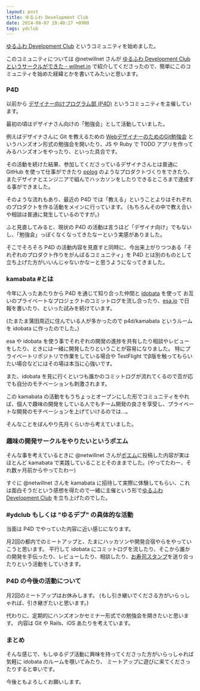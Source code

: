 ```yaml
---
layout: post
title: ゆるふわ Development Club
date: 2014-08-07 19:40:27 +0900
tags: ydclub
---
```

[ゆるふわ Development Club](http://yurufuwa.club) というコミュニティを始めました。

このコミュニティについては @netwillnet さんが [ゆるふわ Development Club というサークルができた - willnet.in](http://willnet.in/140) で紹介してくださったので、簡単にこのコミュニティを始めた経緯とかを書いてみたいと思います。


### P4D

以前から [デザイナー向けプログラム部 (P4D)](http://prog4designer.github.io) というコミュニティを主催しています。

最初の頃はデザイナさん向けの「勉強会」として活動していました。

例えばデザイナさんに Git を教えるための [WebデザイナーのためのGit勉強会](https://atnd.org/events/19400) というハンズオン形式の勉強会を開いたり、JS や Ruby で TODO アプリを作ってみるハンズオンをやったり、といった具合です。

その活動を続けた結果、参加してくださっているデザイナさんとは普通に GitHub を使って仕事ができたり [pplog](https://pplog.net) のようなプロダクトづくりをできたり、またデザイナとエンジニアで組んでハッカソンをしたりできるところまで達成する事ができました。

そのような流れもあり、最近の P4D では「教える」ということよりはそれぞれのプロダクトを作る活動をメインに行っています。
(もちろんその中で教え合いや相談は普通に発生しているのですが。)

ふと見直してみると、現状の P4D の活動は言うほど「デザイナ向け」でもないし、「勉強会」っぽくなくなってきたなーという実感がありました。

そこでそろそろ P4D の活動内容を見直すと同時に、今出来上がりつつある「それぞれのプロダクト作りをがんばるコミュニティ」を
P4D とは別のものとして立ち上げた方がいいんじゃないかなーと思うようになってきました。


### kamabata #とは

今年に入ったあたりから P4D を通じて知り合った仲間と [idobata](https://idobata.io) を使って お互いのプライベートなプロジェクトのコミットログを流し合ったり、[esa.io](https://esa.io) で日報を書いたり、といった試みを続けています。

(たまたま蒲田周辺に住んでいる人が多かったので p4d/kamabata というルームを idobata に作ったのでした。)

esa や idobata を使う事でそれぞれの開発の進捗を共有したり相談やレビューをしたり、ときには一緒に開発したりということが容易になりました。
特にプライベートリポジトリで作業をしている場合や TestFlight でβ版を触ってもらいたい場合などにはその場は本当に心強いです。

また、idobata を見に行くといつも誰かのコミットログが流れてくるので否が応でも自分のモチベーションも刺激されます。

この kamabata の活動をもうちょっとオープンにした形でコミュニティをやれば、個人で趣味の開発をしている人でもチーム開発の良さを享受し、プライベートな開発のモチベーションを上げていけるのでは...。

そんなことをぼんやり先月くらいから考えていました。


### 趣味の開発サークルをやりたいというポエム

そんな事を考えているときに @netwillnet さんが[ポエム](https://pplog.net)に投稿した内容が実はほとんど kamabata で実践していることとそのままでした。(やってたわー、それ数ヶ月前からやってたわー)

すぐに @netwillnet さんを kamabata に招待して実際に体験してもらい、これは面白そうだという感想を得たので一緒に主催という形で[ゆるふわ Development Club](http://yurufuwa.club) を立ち上げたのでした。


### #ydclub もしくは "ゆるデブ" の具体的な活動

当面は P4D でやっていた内容に近い感じになります。

月2回の都内でのミートアップと、たまにハッカソンや開発合宿やらをやっていこうと思います。
平行して idobata にコミットログを流したり、そこから誰かの開発を手伝ったり、レビューしたり、相談したり、[お寿司スタンプ](http://awayuki.net/sushiyuki/)を送り合ったりという活動をしていきます。


### P4D の今後の活動について

月2回のミートアップはお休みします。
(もし引き継いでくださる方がいらっしゃれば、引き継ぎたいと思います。)

代わりに、定期的にハンズオンかセミナー形式での勉強会を開きたいと思います。
内容は Git や Rails、iOS あたりを考えています。


### まとめ

そんな感じで、もしゆるデブ活動に興味を持ってくださった方がいらっしゃれば気軽に idobata のルームを覗いてみたり、
ミートアップに遊びに来てくださったりすると幸いです。

今後ともよろしくお願いします。
